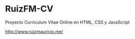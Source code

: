 # RuizFM-CV

<p>Proyecto Curriculum Vitae Online en HTML, CSS y JavaScript</p>

http://www.ruizmauricio.me/

